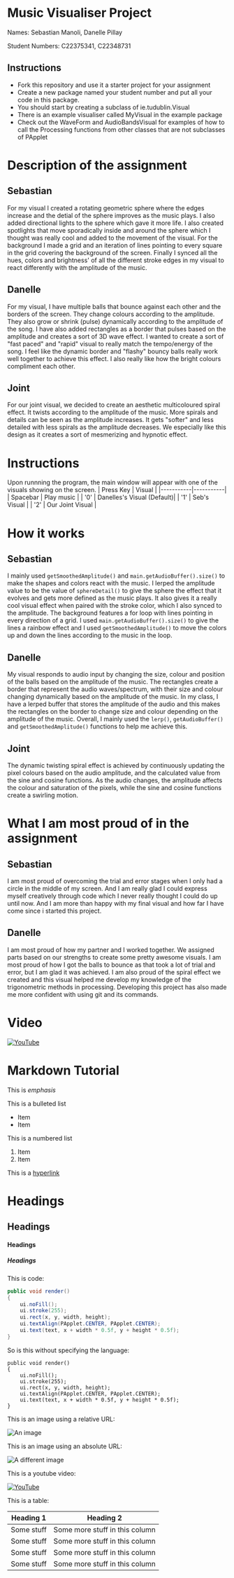 # Music Visualiser Project

Names: Sebastian Manoli, Danelle Pillay

Student Numbers: C22375341, C22348731

## Instructions
- Fork this repository and use it a starter project for your assignment
- Create a new package named your student number and put all your code in this package.
- You should start by creating a subclass of ie.tudublin.Visual
- There is an example visualiser called MyVisual in the example package
- Check out the WaveForm and AudioBandsVisual for examples of how to call the Processing functions from other classes that are not subclasses of PApplet

# Description of the assignment
## Sebastian
For my visual I created a rotating geometric sphere where the edges increase and the detial of the sphere improves as the music plays. I also added directional lights to the sphere which gave it more life. I also created spotlights that move sporadically inside and around the sphere which I thought was really cool and added to the movement of the visual. For the background I made a grid and an iteration of lines pointing to every square in the grid covering the background of the screen. Finally I synced all the hues, colors and brightness' of all the different stroke edges in my visual to react differently with the amplitude of the music.

## Danelle
For my visual, I have multiple balls that bounce against each other and the borders of the screen. They change colours according to the amplitude. They also grow or shrink (pulse) dynamically according to the amplitude of the song. I have also added rectangles as a border that pulses based on the amplitude and creates a sort of 3D wave effect. I wanted to create a sort of "fast paced" and "rapid" visual to really match the tempo/energy of the song. I feel like the dynamic border and "flashy" bouncy balls really work well together to achieve this effect. I also really like how the bright colours compliment each other.

## Joint
For our joint visual, we decided to create an aesthetic multicoloured spiral effect. It twists according to the amplitude of the music. More spirals and details can be seen as the amplitude increases. It gets "softer" and less detailed with less spirals as the amplitude decreases. We especially like this design as it creates a sort of mesmerizing and hypnotic effect. 

# Instructions
Upon runnning the program, the main window will appear with one of the visuals showing on the screen.
| Press Key | Visual |
|-----------|-----------|
| Spacebar | Play music |
| '0' | Danelles's Visual (Default)|
| '1' | Seb's Visual |
| '2' | Our Joint Visual |


# How it works
## Sebastian
I mainly used ```getSmoothedAmplitude()``` and ``` main.getAudioBuffer().size() ``` to make the shapes and colors react with the music. I lerped the amplitude value to be the value of ```sphereDetail()``` to give the sphere the effect that it evolves and gets more defined as the music plays. It also gives it a really cool visual effect when paired with the stroke color, which I also synced to the amplitude. The background features a for loop with lines pointing in every direction of a grid. I used ``` main.getAudioBuffer().size() ``` to give the lines a rainbow effect and I used  ```getSmoothedAmplitude()``` to move the colors up and down the lines according to the music in the loop.

## Danelle
My visual responds to audio input by changing the size, colour and position of the balls based on the amplitude of the music. The rectangles create a border that represent the audio waves/spectrum, with their size and colour changing dynamically based on the amplitude of the music. In my class, I have a lerped buffer that stores the amplitude of the audio and this makes the rectangles on the border to change size and colour depending on the amplitude of the music. Overall, I mainly used the ```lerp()```, ```getAudioBuffer()``` and ```getSmoothedAmplitude()``` functions to help me achieve this. 

## Joint
The dynamic twisting spiral effect is achieved by continuously updating the pixel colours based on the audio amplitude, and the calculated value from the sine and cosine functions. As the audio changes, the amplitude affects the colour and saturation of the pixels, while the sine and cosine functions create a swirling motion.

# What I am most proud of in the assignment
## Sebastian
I am most proud of overcoming the trial and error stages when I only had a circle in the middle of my screen. And I am really glad I could express myself creatively through code which I never really thought I could do up until now. And I am more than happy with my final visual and how far I have come since i started this project. 

## Danelle
I am most proud of how my partner and I worked together. We assigned parts based on our strengths to create some pretty awesome visuals. I am most proud of how I got the balls to bounce as that took a lot of trial and error, but I am glad it was achieved. I am also proud of the spiral effect we created and this visual helped me develop my knowledge of the trigonometric methods in processing. Developing this project has also made me more confident with using git and its commands.

# Video

[![YouTube](http://img.youtube.com/vi/sg9C6jNJK3Y/0.jpg)](https://youtu.be/sg9C6jNJK3Y)

# Markdown Tutorial

This is *emphasis*

This is a bulleted list

- Item
- Item

This is a numbered list

1. Item
1. Item

This is a [hyperlink](http://bryanduggan.org)

# Headings
## Headings
#### Headings
##### Headings

This is code:

```Java
public void render()
{
	ui.noFill();
	ui.stroke(255);
	ui.rect(x, y, width, height);
	ui.textAlign(PApplet.CENTER, PApplet.CENTER);
	ui.text(text, x + width * 0.5f, y + height * 0.5f);
}
```

So is this without specifying the language:

```
public void render()
{
	ui.noFill();
	ui.stroke(255);
	ui.rect(x, y, width, height);
	ui.textAlign(PApplet.CENTER, PApplet.CENTER);
	ui.text(text, x + width * 0.5f, y + height * 0.5f);
}
```

This is an image using a relative URL:

![An image](images/p8.png)

This is an image using an absolute URL:

![A different image](https://bryanduggandotorg.files.wordpress.com/2019/02/infinite-forms-00045.png?w=595&h=&zoom=2)

This is a youtube video:

[![YouTube](http://img.youtube.com/vi/J2kHSSFA4NU/0.jpg)](https://www.youtube.com/watch?v=J2kHSSFA4NU)

This is a table:

| Heading 1 | Heading 2 |
|-----------|-----------|
|Some stuff | Some more stuff in this column |
|Some stuff | Some more stuff in this column |
|Some stuff | Some more stuff in this column |
|Some stuff | Some more stuff in this column |

